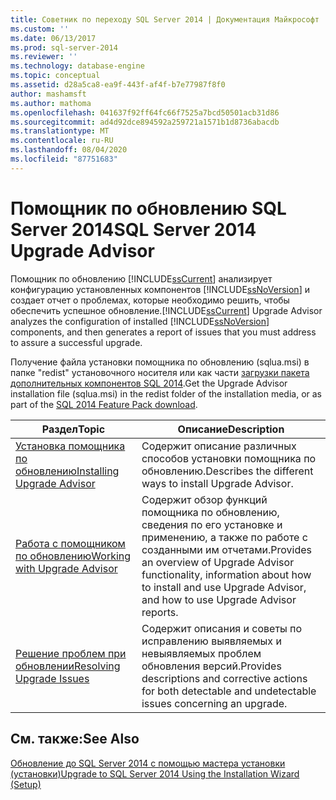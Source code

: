 ```yaml
---
title: Советник по переходу SQL Server 2014 | Документация Майкрософт
ms.custom: ''
ms.date: 06/13/2017
ms.prod: sql-server-2014
ms.reviewer: ''
ms.technology: database-engine
ms.topic: conceptual
ms.assetid: d28a5ca8-ea9f-443f-af4f-b7e77987f8f0
author: mashamsft
ms.author: mathoma
ms.openlocfilehash: 041637f92ff64fc66f7525a7bcd50501acb31d86
ms.sourcegitcommit: ad4d92dce894592a259721a1571b1d8736abacdb
ms.translationtype: MT
ms.contentlocale: ru-RU
ms.lasthandoff: 08/04/2020
ms.locfileid: "87751683"
---
```

# <a name="sql-server-2014-upgrade-advisor"></a><span data-ttu-id="5e46d-102">Помощник по обновлению SQL Server 2014</span><span class="sxs-lookup"><span data-stu-id="5e46d-102">SQL Server 2014 Upgrade Advisor</span></span>
  <span data-ttu-id="5e46d-103">Помощник по обновлению [!INCLUDE[ssCurrent](../../includes/sscurrent-md.md)] анализирует конфигурацию установленных компонентов [!INCLUDE[ssNoVersion](../../includes/ssnoversion-md.md)] и создает отчет о проблемах, которые необходимо решить, чтобы обеспечить успешное обновление.</span><span class="sxs-lookup"><span data-stu-id="5e46d-103">[!INCLUDE[ssCurrent](../../includes/sscurrent-md.md)] Upgrade Advisor analyzes the configuration of installed [!INCLUDE[ssNoVersion](../../includes/ssnoversion-md.md)] components, and then generates a report of issues that you must address to assure a successful upgrade.</span></span>  
  
 <span data-ttu-id="5e46d-104">Получение файла установки помощника по обновлению (sqlua.msi) в папке "redist" установочного носителя или как части [загрузки пакета дополнительных компонентов SQL 2014](https://www.microsoft.com/download/details.aspx?id=42295).</span><span class="sxs-lookup"><span data-stu-id="5e46d-104">Get the Upgrade Advisor installation file (sqlua.msi) in the redist folder of the installation media, or as part of the [SQL 2014 Feature Pack download](https://www.microsoft.com/download/details.aspx?id=42295).</span></span>  
  
|<span data-ttu-id="5e46d-105">Раздел</span><span class="sxs-lookup"><span data-stu-id="5e46d-105">Topic</span></span>|<span data-ttu-id="5e46d-106">Описание</span><span class="sxs-lookup"><span data-stu-id="5e46d-106">Description</span></span>|  
|-----------|-----------------|  
|[<span data-ttu-id="5e46d-107">Установка помощника по обновлению</span><span class="sxs-lookup"><span data-stu-id="5e46d-107">Installing Upgrade Advisor</span></span>](../../../2014/sql-server/install/installing-upgrade-advisor.md)|<span data-ttu-id="5e46d-108">Содержит описание различных способов установки помощника по обновлению.</span><span class="sxs-lookup"><span data-stu-id="5e46d-108">Describes the different ways to install Upgrade Advisor.</span></span>|  
|[<span data-ttu-id="5e46d-109">Работа с помощником по обновлению</span><span class="sxs-lookup"><span data-stu-id="5e46d-109">Working with Upgrade Advisor</span></span>](../../../2014/sql-server/install/working-with-upgrade-advisor.md)|<span data-ttu-id="5e46d-110">Содержит обзор функций помощника по обновлению, сведения по его установке и применению, а также по работе с созданными им отчетами.</span><span class="sxs-lookup"><span data-stu-id="5e46d-110">Provides an overview of Upgrade Advisor functionality, information about how to install and use Upgrade Advisor, and how to use Upgrade Advisor reports.</span></span>|  
|[<span data-ttu-id="5e46d-111">Решение проблем при обновлении</span><span class="sxs-lookup"><span data-stu-id="5e46d-111">Resolving Upgrade Issues</span></span>](../../../2014/sql-server/install/resolving-upgrade-issues.md)|<span data-ttu-id="5e46d-112">Содержит описания и советы по исправлению выявляемых и невыявляемых проблем обновления версий.</span><span class="sxs-lookup"><span data-stu-id="5e46d-112">Provides descriptions and corrective actions for both detectable and undetectable issues concerning an upgrade.</span></span>|  
  
## <a name="see-also"></a><span data-ttu-id="5e46d-113">См. также:</span><span class="sxs-lookup"><span data-stu-id="5e46d-113">See Also</span></span>  
 [<span data-ttu-id="5e46d-114">Обновление до SQL Server 2014 с помощью мастера установки &#40;установки&#41;</span><span class="sxs-lookup"><span data-stu-id="5e46d-114">Upgrade to SQL Server 2014 Using the Installation Wizard &#40;Setup&#41;</span></span>](../../database-engine/install-windows/upgrade-sql-server-using-the-installation-wizard-setup.md)  
  
  
